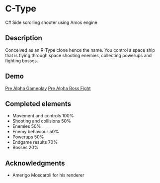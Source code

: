 # C-Type

C# Side scrolling shooter using Amos engine

## Description

Conceived as an R-Type clone hence the name. 
You control a space ship that is flying through space shooting enemies, collecting powerups and fighting bosses.


## Demo
[Pre Alpha Gameplay](https://www.youtube.com/watch?v=nBfW-oQohM4)
[Pre Alpha Boss Fight](https://www.youtube.com/watch?v=wuvCsj3dDso)

## Completed elements

* Movement and controls 100% 
* Shooting and collisions 50%
* Enemies 50%
* Enemy behaviour 50%
* Powerups 50%
* Endgame results 70%
* Bosses 20%

## Acknowledgments

* Amerigo Moscaroli for his renderer
